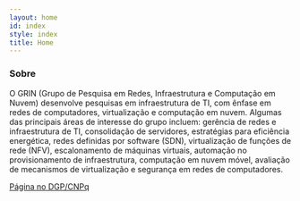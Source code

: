 ```yaml
---
layout: home
id: index
style: index
title: Home
---
```


### Sobre

O GRIN (Grupo de Pesquisa em Redes, Infraestrutura e Computação em Nuvem) desenvolve pesquisas em infraestrutura de TI, com ênfase em redes de computadores, virtualização e computação em nuvem. Algumas das principais áreas de interesse do grupo incluem: gerência de redes e infraestrutura de TI, consolidação de servidores, estratégias para eficiência energética, redes definidas por software (SDN), virtualização de funções de rede (NFV), escalonamento de máquinas virtuais, automação no provisionamento de infraestrutura, computação em nuvem móvel, avaliação de mecanismos de virtualização e segurança em redes de computadores.

[Página no DGP/CNPq](http://dgp.cnpq.br/dgp/espelhogrupo/6377397159170786)
